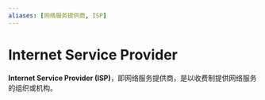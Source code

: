 ```yaml
---
aliases: [网络服务提供商, ISP]
---
```


# Internet Service Provider
**Internet Service Provider (ISP)**，即网络服务提供商，是以收费制提供网络服务的组织或机构。